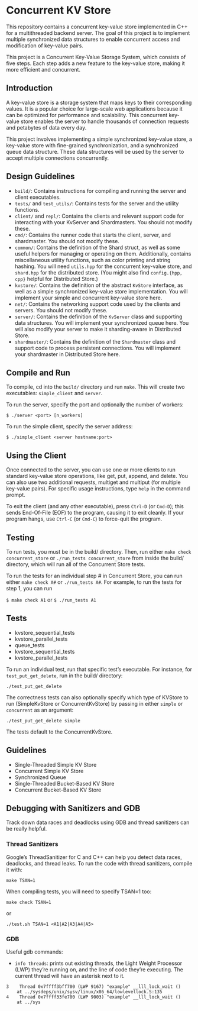 

# Concurrent KV Store

This repository contains a concurrent key-value store implemented in C++ for a multithreaded backend server. The goal of this project is to implement multiple synchronized data structures to enable concurrent access and modification of key-value pairs. 

This project is a Concurrent Key-Value Storage System, which consists of five steps. Each step adds a new feature to the key-value store, making it more efficient and concurrent.

## Introduction

A key-value store is a storage system that maps keys to their corresponding values. It is a popular choice for large-scale web applications because it can be optimized for performance and scalability. This concurrent key-value store enables the server to handle thousands of connection requests and petabytes of data every day.

This project involves implementing a simple synchronized key-value store, a key-value store with fine-grained synchronization, and a synchronized queue data structure. These data structures will be used by the server to accept multiple connections concurrently.

## Design Guidelines

* `build/`: Contains instructions for compiling and running the server and client executables.
* `tests/` and `test_utils/`: Contains tests for the server and the utility functions.
* `client/` and `repl/`: Contains the clients and relevant support code for interacting with your KvServer and Shardmasters. You should not modify these.
* `cmd/`: Contains the runner code that starts the client, server, and shardmaster. You should not modify these.
* `common/`: Contains the definition of the Shard struct, as well as some useful helpers for managing or operating on them. Additionally, contains miscellaneous utility functions, such as color printing and string hashing. You will need `utils.hpp` for the concurrent key-value store, and `shard.hpp` for the distributed store. (You might also find `config.{hpp, cpp}` helpful for Distributed Store.)
* `kvstore/`: Contains the definition of the abstract `KvStore` interface, as well as a simple synchronized key-value store implementation. You will implement your simple and concurrent key-value store here.
* `net/`: Contains the networking support code used by the clients and servers. You should not modify these.
* `server/`: Contains the definition of the `KvServer` class and supporting data structures. You will implement your synchronized queue here. You will also modify your server to make it sharding-aware in Distributed Store.
* `shardmaster/`: Contains the definition of the `Shardmaster` class and support code to process persistent connections. You will implement your shardmaster in Distributed Store here.

## Compile and Run

To compile, cd into the `build/` directory and run `make`. This will create two executables: `simple_client` and `server`.

To run the server, specify the port and optionally the number of workers:

```shell
$ ./server <port> [n_workers]
```

To run the simple client, specify the server address:

```shell
$ ./simple_client <server hostname:port>
```

## Using the Client

Once connected to the server, you can use one or more clients to run standard key-value store operations, like get, put, append, and delete. You can also use two additional requests, multiget and multiput (for multiple key-value pairs). For specific usage instructions, type `help` in the command prompt.

To exit the client (and any other executable), press `Ctrl-D` (or `Cmd-D`); this sends End-Of-File (EOF) to the program, causing it to exit cleanly. If your program hangs, use `Ctrl-C` (or `Cmd-C`) to force-quit the program. 

## Testing
To run tests, you must be in the build/ directory. Then, run either `make check concurrent_store` or `./run_tests concurrent_store` from inside the build/ directory, which will run all of the Concurrent Store tests.

To run the tests for an individual step # in Concurrent Store, you can run either `make check A#` or `./run_tests A#`. For example, to run the tests for step 1, you can run

```$ make check A1``` or ```$ ./run_tests A1```
## Tests
* kvstore_sequential_tests
* kvstore_parallel_tests
* queue_tests
* kvstore_sequential_tests
* kvstore_parallel_tests

To run an individual test, run that specific test’s executable. For instance, for `test_put_get_delete`, run in the build/ directory:

```./test_put_get_delete```

The correctness tests can also optionally specify which type of KVStore to run (SimpleKvStore or ConcurrentKvStore) by passing in either `simple` or `concurrent` as an argument:

```./test_put_get_delete simple```

The tests default to the ConcurrentKvStore.

## Guidelines
* Single-Threaded Simple KV Store
* Concurrent Simple KV Store
* Synchronized Queue
* Single-Threaded Bucket-Based KV Store
* Concurrent Bucket-Based KV Store

## Debugging with Sanitizers and GDB
Track down data races and deadlocks using GDB and thread sanitizers can be really helpful.

### Thread Sanitizers
Google’s ThreadSanitizer for C and C++ can help you detect data races, deadlocks, and thread leaks. To run the code with thread sanitizers, compile it with:

```make TSAN=1```

When compiling tests, you will need to specify TSAN=1 too:

```make check TSAN=1```

or

```./test.sh TSAN=1 <A1|A2|A3|A4|A5>```

### GDB
Useful gdb commands:

* `info threads`: prints out existing threads, the Light Weight Processor (LWP) they’re running on, and the line of code they’re executing. The current thread will have an asterisk next to it.
```
3    Thread 0x7ffff3bff700 (LWP 9167) "example" __lll_lock_wait ()
    at ../sysdeps/unix/sysv/linux/x86_64/lowlevellock.S:135
4    Thread 0x7ffff33fe700 (LWP 9003) "example" __lll_lock_wait ()
    at ../sys